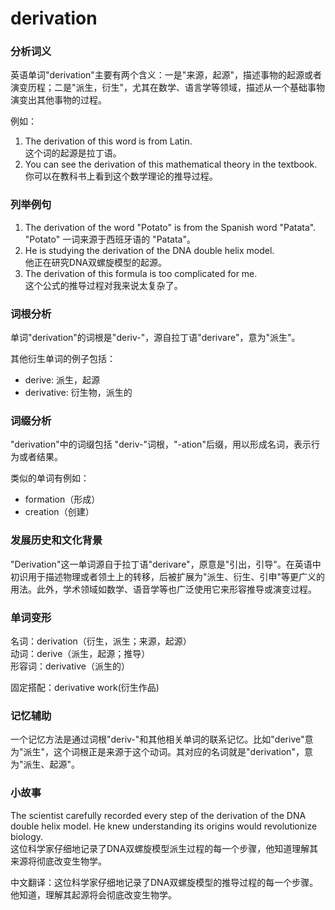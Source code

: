 # derivation

### 分析词义

  

英语单词"derivation"主要有两个含义：一是"来源，起源"，描述事物的起源或者演变历程；二是"派生，衍生"，尤其在数学、语言学等领域，描述从一个基础事物演变出其他事物的过程。

  

例如：

  

1.  The derivation of this word is from Latin.  
    这个词的起源是拉丁语。
2.  You can see the derivation of this mathematical theory in the textbook.  
    你可以在教科书上看到这个数学理论的推导过程。

  

### 列举例句

  

1.  The derivation of the word "Potato" is from the Spanish word "Patata".  
    "Potato" 一词来源于西班牙语的 "Patata"。
2.  He is studying the derivation of the DNA double helix model.  
    他正在研究DNA双螺旋模型的起源。
3.  The derivation of this formula is too complicated for me.  
    这个公式的推导过程对我来说太复杂了。

  

### 词根分析

  

单词"derivation"的词根是"deriv-"，源自拉丁语"derivare"，意为"派生"。

  

其他衍生单词的例子包括：

  

*   derive: 派生，起源
*   derivative: 衍生物，派生的

  

### 词缀分析

  

"derivation"中的词缀包括 "deriv-"词根，"-ation"后缀，用以形成名词，表示行为或者结果。

  

类似的单词有例如：

  

*   formation（形成）
*   creation（创建）

  

### 发展历史和文化背景

  

"Derivation"这一单词源自于拉丁语"derivare"，原意是"引出，引导"。在英语中初识用于描述物理或者领土上的转移，后被扩展为"派生、衍生、引申"等更广义的用法。此外，学术领域如数学、语音学等也广泛使用它来形容推导或演变过程。

  

### 单词变形

  

名词：derivation（衍生，派生；来源，起源）  
动词：derive（派生，起源；推导）  
形容词：derivative（派生的）

  

固定搭配：derivative work(衍生作品)

  

### 记忆辅助

  

一个记忆方法是通过词根"deriv-"和其他相关单词的联系记忆。比如"derive"意为"派生"，这个词根正是来源于这个动词。其对应的名词就是"derivation"，意为"派生、起源"。

  

### 小故事

  

The scientist carefully recorded every step of the derivation of the DNA double helix model. He knew understanding its origins would revolutionize biology.  
这位科学家仔细地记录了DNA双螺旋模型派生过程的每一个步骤，他知道理解其来源将彻底改变生物学。

  

中文翻译：这位科学家仔细地记录了DNA双螺旋模型的推导过程的每一个步骤。他知道，理解其起源将会彻底改变生物学。
